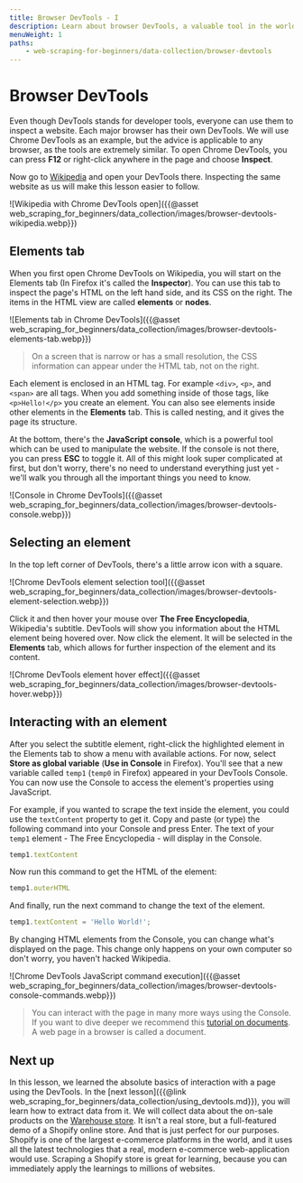 ```yaml
---
title: Browser DevTools - I
description: Learn about browser DevTools, a valuable tool in the world of web scraping , and how you can use them to collect data from a website.
menuWeight: 1
paths:
    - web-scraping-for-beginners/data-collection/browser-devtools
---
```


# [](#devtools) Browser DevTools

Even though DevTools stands for developer tools, everyone can use them to inspect a website. Each major browser has their own DevTools. We will use Chrome DevTools as an example, but the advice is applicable to any browser, as the tools are extremely similar. To open Chrome DevTools, you can press **F12** or right-click anywhere in the page and choose **Inspect**.

Now go to [Wikipedia](https://wikipedia.com) and open your DevTools there. Inspecting the same website as us will make this lesson easier to follow.

![Wikipedia with Chrome DevTools open]({{@asset web_scraping_for_beginners/data_collection/images/browser-devtools-wikipedia.webp}})

## [](#elements-tab) Elements tab

When you first open Chrome DevTools on Wikipedia, you will start on the Elements tab (In Firefox it's called the **Inspector**). You can use this tab to inspect the page's HTML on the left hand side, and its CSS on the right. The items in the HTML view are called **elements** or **nodes**.

![Elements tab in Chrome DevTools]({{@asset web_scraping_for_beginners/data_collection/images/browser-devtools-elements-tab.webp}})

> On a screen that is narrow or has a small resolution, the CSS information can appear under the HTML tab, not on the right.

Each element is enclosed in an HTML tag. For example `<div>`, `<p>`, and `<span>` are all tags. When you add something inside of those tags, like `<p>Hello!</p>` you create an element. You can also see elements inside other elements in the **Elements** tab. This is called nesting, and it gives the page its structure.

At the bottom, there's the **JavaScript console**, which is a powerful tool which can be used to manipulate the website. If the console is not there, you can press **ESC** to toggle it. All of this might look super complicated at first, but don't worry, there's no need to understand everything just yet - we'll walk you through all the important things you need to know.

![Console in Chrome DevTools]({{@asset web_scraping_for_beginners/data_collection/images/browser-devtools-console.webp}})

## [](#selecting-an-element) Selecting an element

In the top left corner of DevTools, there's a little arrow icon with a square.

![Chrome DevTools element selection tool]({{@asset web_scraping_for_beginners/data_collection/images/browser-devtools-element-selection.webp}})

Click it and then hover your mouse over **The Free Encyclopedia**, Wikipedia's subtitle. DevTools will show you information about the HTML element being hovered over. Now click the element. It will be selected in the **Elements** tab, which allows for further inspection of the element and its content.

![Chrome DevTools element hover effect]({{@asset web_scraping_for_beginners/data_collection/images/browser-devtools-hover.webp}})

## [](#interacting-with-elements) Interacting with an element

After you select the subtitle element, right-click the highlighted element in the Elements tab to show a menu with available actions. For now, select **Store as global variable** (**Use in Console** in Firefox). You'll see that a new variable called `temp1` (`temp0` in Firefox) appeared in your DevTools Console. You can now use the Console to access the element's properties using JavaScript.

For example, if you wanted to scrape the text inside the element, you could use the `textContent` property to get it. Copy and paste (or type) the following command into your Console and press Enter. The text of your `temp1` element - The Free Encyclopedia - will display in the Console.

```JavaScript
temp1.textContent
```

Now run this command to get the HTML of the element:

```JavaScript
temp1.outerHTML
```

And finally, run the next command to change the text of the element.

```JavaScript
temp1.textContent = 'Hello World!';
```

By changing HTML elements from the Console, you can change what's displayed on the page. This change only happens on your own computer so don't worry, you haven't hacked Wikipedia.

![Chrome DevTools JavaScript command execution]({{@asset web_scraping_for_beginners/data_collection/images/browser-devtools-console-commands.webp}})

> You can interact with the page in many more ways using the Console. If you want to dive deeper we recommend this [tutorial on documents](https://javascript.info/document). A web page in a browser is called a document.

## [](#next) Next up

In this lesson, we learned the absolute basics of interaction with a page using the DevTools. In the [next lesson]({{@link web_scraping_for_beginners/data_collection/using_devtools.md}}), you will learn how to extract data from it. We will collect data about the on-sale products on the [Warehouse store](https://warehouse-theme-metal.myshopify.com). It isn't a real store, but a full-featured demo of a Shopify online store. And that is just perfect for our purposes. Shopify is one of the largest e-commerce platforms in the world, and it uses all the latest technologies that a real, modern e-commerce web-application would use. Scraping a Shopify store is great for learning, because you can immediately apply the learnings to millions of websites.
